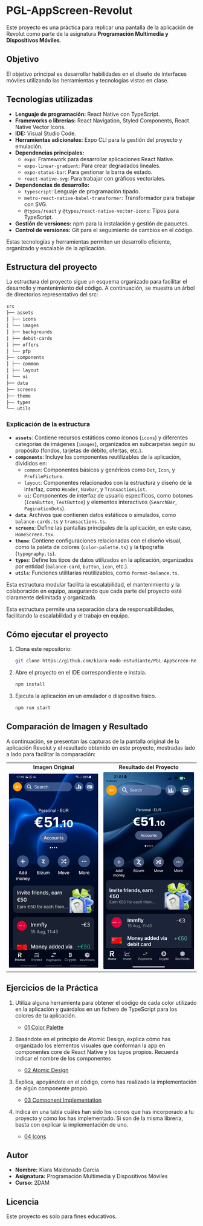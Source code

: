 # PGL-AppScreen-Revolut

Este proyecto es una práctica para replicar una pantalla de la aplicación de Revolut como parte de la asignatura **Programación Multimedia y Dispositivos Móviles**.

## Objetivo

El objetivo principal es desarrollar habilidades en el diseño de interfaces móviles utilizando las herramientas y tecnologías vistas en clase.

## Tecnologías utilizadas

- **Lenguaje de programación:** React Native con TypeScript.
- **Frameworks o librerías:** React Navigation, Styled Components, React Native Vector Icons.
- **IDE:** Visual Studio Code.
- **Herramientas adicionales:** Expo CLI para la gestión del proyecto y emulación.
- **Dependencias principales:**
  - `expo`: Framework para desarrollar aplicaciones React Native.
  - `expo-linear-gradient`: Para crear degradados lineales.
  - `expo-status-bar`: Para gestionar la barra de estado.
  - `react-native-svg`: Para trabajar con gráficos vectoriales.
- **Dependencias de desarrollo:**
  - `typescript`: Lenguaje de programación tipado.
  - `metro-react-native-babel-transformer`: Transformador para trabajar con SVG.
  - `@types/react` y `@types/react-native-vector-icons`: Tipos para TypeScript.
- **Gestión de versiones:** npm para la instalación y gestión de paquetes.
- **Control de versiones:** Git para el seguimiento de cambios en el código.

Estas tecnologías y herramientas permiten un desarrollo eficiente, organizado y escalable de la aplicación.

## Estructura del proyecto

La estructura del proyecto sigue un esquema organizado para facilitar el desarrollo y mantenimiento del código. A continuación, se muestra un árbol de directorios representativo del src:

```markdown
src
├── assets
│ ├── icons
│ └── images
│ ├── backgrounds
│ ├── debit-cards
│ ├── offers
│ └── pfp
├── components
│ ├── common
│ ├── layout
│ └── ui
├── data
├── screens
├── theme
├── types
└── utils
```

### Explicación de la estructura

- **`assets`**: Contiene recursos estáticos como íconos (`icons`) y diferentes categorías de imágenes (`images`), organizados en subcarpetas según su propósito (fondos, tarjetas de débito, ofertas, etc.).
- **`components`**: Incluye los componentes reutilizables de la aplicación, divididos en:
  - `common`: Componentes básicos y genéricos como `Dot`, `Icon`, y `ProfilePicture`.
  - `layout`: Componentes relacionados con la estructura y diseño de la interfaz, como `Header`, `Navbar`, y `TransactionList`.
  - `ui`: Componentes de interfaz de usuario específicos, como botones (`IconButton`, `TextButton`) y elementos interactivos (`SearchBar`, `PaginationDots`).
- **`data`**: Archivos que contienen datos estáticos o simulados, como `balance-cards.ts` y `transactions.ts`.
- **`screens`**: Define las pantallas principales de la aplicación, en este caso, `HomeScreen.tsx`.
- **`theme`**: Contiene configuraciones relacionadas con el diseño visual, como la paleta de colores (`color-palette.ts`) y la tipografía (`typography.ts`).
- **`types`**: Define los tipos de datos utilizados en la aplicación, organizados por entidad (`balance-card`, `button`, `icon`, etc.).
- **`utils`**: Funciones utilitarias reutilizables, como `format-balance.ts`.

Esta estructura modular facilita la escalabilidad, el mantenimiento y la colaboración en equipo, asegurando que cada parte del proyecto esté claramente delimitada y organizada.

Esta estructura permite una separación clara de responsabilidades, facilitando la escalabilidad y el trabajo en equipo.

## Cómo ejecutar el proyecto

1. Clona este repositorio:
   ```bash
   git clone https://github.com/kiara-modo-estudiante/PGL-AppScreen-Revolut
   ```
2. Abre el proyecto en el IDE correspondiente e instala.

   ```bash
   npm install
   ```

3. Ejecuta la aplicación en un emulador o dispositivo físico.
   ```bash
   npm run start
   ```

## Comparación de Imagen y Resultado

A continuación, se presentan las capturas de la pantalla original de la aplicación Revolut y el resultado obtenido en este proyecto, mostradas lado a lado para facilitar la comparación:

<table>
   <tr>
      <td align="center"><strong>Imagen Original</strong></td>
      <td align="center"><strong>Resultado del Proyecto</strong></td>
   </tr>
   <tr>
      <td align="center">
         <img src="./docs/images/screenshots/original-revolut.jpg" alt="Imagen Original" width="300">
      </td>
      <td align="center">
         <img src="./docs/images/screenshots/final-result.jpeg" alt="Resultado del Proyecto" width="300">
      </td>
   </tr>
</table>

## Ejercicios de la Práctica

1. Utiliza alguna herramienta para obtener el código de cada color utilizado en la aplicación y guárdalos en un fichero de TypeScript para los colores de tu aplicación.

   - [01 Color Palette](./docs/01-color-palette.md)

2. Basándote en el principio de Atomic Design, explica cómo has organizado los elementos visuales que conforman la app en componentes core de React Native y los tuyos propios. Recuerda indicar el nombre de los componentes

   - [02 Atomic Design](./docs/02-atomic-design.md)

3. Explica, apoyándote en el código, como has realizado la implementación de algún componente propio.

   - [03 Component Implementation](./docs/03-component-implementation.md)

4. Indica en una tabla cuáles han sido los iconos que has incorporado a tu proyecto y cómo los has implementado. Si son de la misma librería, basta con explicar la implementación de uno.

   - [04 Icons](./docs/04-icons.md)

## Autor

- **Nombre:** Kiara Maldonado García
- **Asignatura:** Programación Multimedia y Dispositivos Móviles
- **Curso:** 2DAM

## Licencia

Este proyecto es solo para fines educativos.
